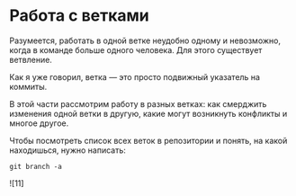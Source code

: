 # Работа с ветками

Разумеется, работать в одной ветке неудобно одному и невозможно, когда в команде больше одного человека. Для этого существует ветвление.

Как я уже говорил, ветка — это просто подвижный указатель на коммиты.

В этой части рассмотрим работу в разных ветках: как смерджить изменения одной ветки в другую, какие могут возникнуть конфликты и многое другое.

Чтобы посмотреть список всех веток в репозитории и понять, на какой находишься, нужно написать:

    git branch -a

![11]